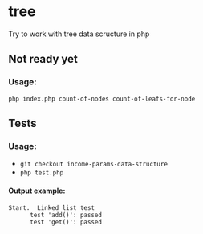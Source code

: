 # tree
Try to work with tree data scructure in php


## Not ready yet
### Usage:
`php index.php count-of-nodes count-of-leafs-for-node`

## Tests
### Usage:
* `git checkout income-params-data-structure`
* `php test.php`

#### Output example:
```
Start.  Linked list test
      test 'add()': passed
      test 'get()': passed
```
